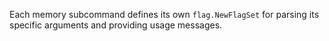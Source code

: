 Each memory subcommand defines its own `flag.NewFlagSet` for parsing its specific arguments and providing usage messages.